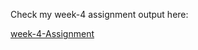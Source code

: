 Check my week-4 assignment output here:

[week-4-Assignment](https://github.com/Nandhana03/nandhana03.github.com/blob/main/Week_4_assignment/index%20(1).html)
